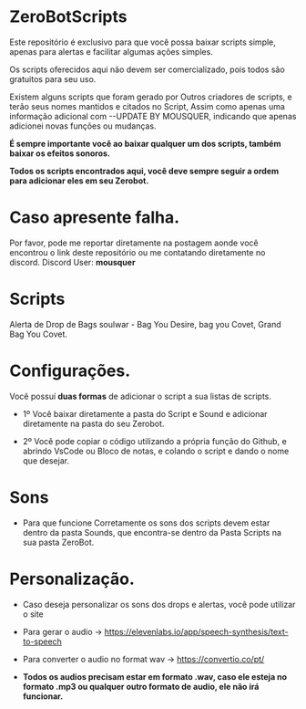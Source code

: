 # ZeroBotScripts
Este repositório é exclusivo para que você possa baixar scripts simple, apenas para alertas e facilitar algumas ações simples. 

Os scripts oferecidos aqui não devem ser comercializado, pois todos são gratuitos para seu uso.

Existem alguns scripts que foram gerado por Outros criadores de scripts, e terão seus nomes mantidos e citados no Script, Assim como apenas uma informação adicional com --UPDATE BY MOUSQUER, indicando que apenas adicionei novas funções ou mudanças.

**É sempre importante você ao baixar qualquer um dos scripts, também baixar os efeitos sonoros.**

**Todos os scripts encontrados aqui, você deve sempre seguir a ordem para adicionar eles em seu Zerobot.**

# **Caso apresente falha**.
Por favor, pode me reportar diretamente na postagem aonde você encontrou o link deste repositório ou me contatando diretamente no discord.
Discord User: **mousquer**

# Scripts
Alerta de Drop de Bags soulwar - Bag You Desire, bag you Covet, Grand Bag You Covet.


# Configurações.

Você possuí **duas formas** de adicionar o script a sua listas de scripts.

- 1º Você baixar diretamente a pasta do Script e Sound e adicionar diretamente na pasta do seu Zerobot.

- 2º Você pode copiar o código utilizando a própria função do Github, e abrindo VsCode ou Bloco de notas, e colando o script e dando o nome que desejar.

# Sons
- Para que funcione Corretamente os sons dos scripts devem estar dentro da pasta Sounds, que encontra-se dentro da Pasta Scripts na sua pasta ZeroBot.

# Personalização.
- Caso deseja personalizar os sons dos drops e alertas, você pode utilizar o site 

- Para gerar o audio -> https://elevenlabs.io/app/speech-synthesis/text-to-speech
- Para converter o audio no format wav -> https://convertio.co/pt/
- **Todos os audios precisam estar em formato **.wav**, caso ele esteja no formato **.mp3** ou qualquer outro formato de audio, ele não irá funcionar.**
